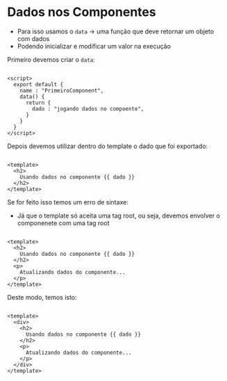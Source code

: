 # Dados nos Componentes

- Para isso usamos o `data` -> uma função que deve retornar um objeto com dados
- Podendo inicializar e modificar um valor na execução

Primeiro devemos criar o `data`:

```vue

<script>
  export default {
    name : "PrimeiroComponent",
    data() {
      return {
        dado : "jogando dados no compoente",
      }
    }
  }
</script>
```

Depois devemos utilizar dentro do template o dado que foi exportado:

```vue

<template>
  <h2>
    Usando dados no componente {{ dado }}
  </h2>
</template>
```

Se for feito isso temos um erro de sintaxe:

- Já que o template só aceita uma tag root, ou seja, devemos envolver o componenete com uma tag root

```vue

<template>
  <h2>
    Usando dados no componente {{ dado }}
  </h2>
  <p>
    Atualizando dados do componente...
  </p>
</template>
```

Deste modo, temos isto:

```vue

<template>
  <div>
    <h2>
      Usando dados no componente {{ dado }}
    </h2>
    <p>
      Atualizando dados do componente...
    </p>
  </div>
</template>
```
